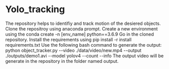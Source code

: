 # Yolo_tracking
The repository helps to identifiy and track motion of the desiered objects.
Clone the repositroy using anaconda prompt.
Create a new environment using the conda create -n [env_name] python==3.6.9
Go in the cloned repository.
Install the requirements using pip install -r install requirements.txt
Use the following bash command to generate the output: 
python object_tracker.py --video ./data/video/new.mp4 --output ./outputs/demo1.avi --model yolov4 --count  --info
The output video will be generate in the repository in the folder named output.
